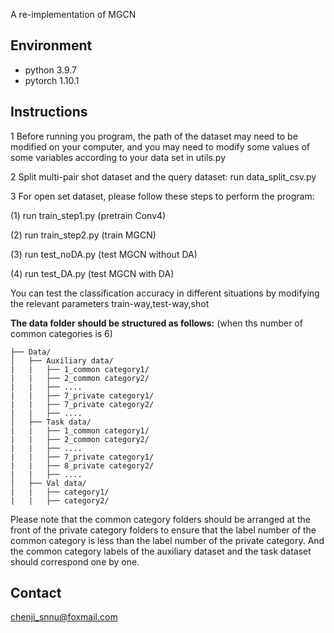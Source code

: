 A re-implementation of MGCN

## Environment

* python 3.9.7
* pytorch 1.10.1

## Instructions

1 Before running you program, the path of the dataset may need to be modified on your computer,
  and you may need to modify some values of some variables according to your data set in utils.py

2 Split multi-pair shot dataset and the query dataset:
    run data_split_csv.py

3 For open set dataset, please follow these steps to perform the program:

(1) run train_step1.py (pretrain Conv4)

(2) run train_step2.py (train MGCN)

(3) run test_noDA.py (test MGCN without DA) 

(4) run test_DA.py (test MGCN with DA) 

You can test the classification accuracy in different situations by modifying the relevant parameters
train-way,test-way,shot

**The data folder should be structured as follows:** (when ths number of common categories is 6)

```
├── Data/
│   ├── Auxiliary data/
|   |   ├── 1_common category1/
|   |   ├── 2_common category2/
|   |   ├── ....
|   |   ├── 7_private category1/
|   |   ├── 7_private category2/
|   |   ├── ....
│   ├── Task data/
|   |   ├── 1_common category1/
|   |   ├── 2_common category2/
|   |   ├── ....
|   |   ├── 7_private category1/
|   |   ├── 8_private category2/
|   |   ├── ....
│   ├── Val data/
|   |   ├── category1/
|   |   ├── category2/
```
Please note that the common category folders should be arranged at the front of the private category folders to ensure that the label number of the common category is less than the label number of the private category. And the common category labels of the auxiliary dataset and the task dataset should correspond one by one.

## Contact

chenji_snnu@foxmail.com
